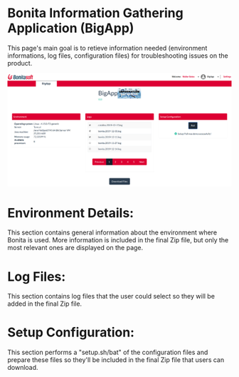 # Bonita Information Gathering Application (BigApp)

This page's main goal is to retieve information needed (environment informations, log files, configuration files) for troubleshooting issues on the product.

<img src="ScreenshotBigApp.png"/>


# Environment Details:
This section contains general information about the environment where Bonita is used. More information is included in the final Zip file, but only the most relevant ones are displayed on the page.

# Log Files:
This section contains log files that the user could select so they will be added in the final Zip file.

# Setup Configuration:
This section performs a "setup.sh/bat" of the configuration files and prepare these files so they'll be included in the final Zip file that users can download. 

